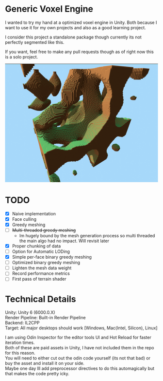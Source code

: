 # Generic Voxel Engine
I wanted to try my hand at a optimized voxel engine in Unity.
Both because I want to use it for my own projects and also as a good learning project.

I consider this project a standalone package though currently its not perfectly segmented like this.

If you want, feel free to make any pull requests though as of right now this is a solo project.

![Example](https://github.com/csmct99/VoxelEngine/blob/main/PromotionalMaterial/Example.png?raw=true)

# TODO
- [X] Naive implementation
- [X] Face culling
- [X] Greedy meshing
- [ ] <s>Multi-threaded greedy meshing</s>
  - Im hugely bound by the mesh generation process so multi threaded the main algo had no impact. Will revisit later    
- [X] Proper chunking of data
- [ ] Option for Automatic LODing
- [X] Simple per-face binary greedy meshing
- [ ] Optimized binary greedy meshing
- [ ] Lighten the mesh data weight
- [ ] Record performance metrics
- [ ] First pass of terrain shader

# Technical Details
Unity: Unity 6 (6000.0.X)  
Render Pipeline: Built-in Render Pipeline  
Backend: IL2CPP  
Target: All major desktops should work \[Windows, Mac(Intel, Silicon), Linux\]  

I am using Odin Inspector for the editor tools UI and Hot Reload for faster iteration times.  
Both of these are paid assets in Unity, I have not included them in the repo for this reason.  
You will need to either cut out the odin code yourself (its not that bad) or buy the asset and install it on your side.  
Maybe one day Ill add preprocessor directives to do this automagically but that makes the code pretty icky.

